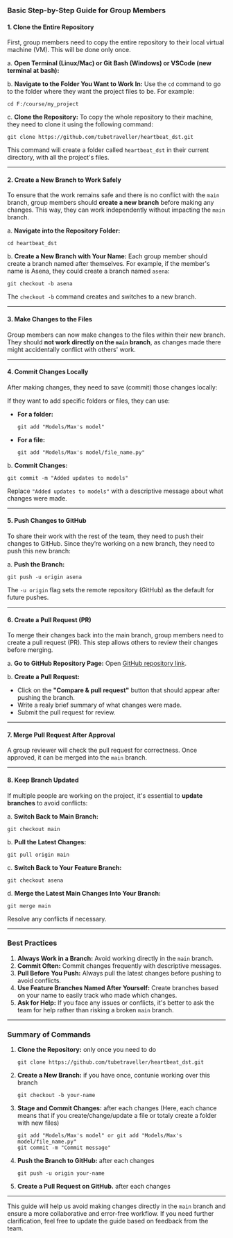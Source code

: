 ### Basic Step-by-Step Guide for Group Members

#### 1. Clone the Entire Repository

First, group members need to copy the entire repository to their local virtual machine (VM). This will be done only once.

a. **Open Terminal (Linux/Mac) or Git Bash (Windows) or VSCode (new terminal at bash):**

b. **Navigate to the Folder You Want to Work In:**
Use the `cd` command to go to the folder where they want the project files to be. For example:

```
cd F:/course/my_project
```

c. **Clone the Repository:**
To copy the whole repository to their machine, they need to clone it using the following command:

```
git clone https://github.com/tubetraveller/heartbeat_dst.git
```

This command will create a folder called `heartbeat_dst` in their current directory, with all the project's files.

---

#### 2. Create a New Branch to Work Safely

To ensure that the work remains safe and there is no conflict with the `main` branch, group members should **create a new branch** before making any changes. This way, they can work independently without impacting the `main` branch.

a. **Navigate into the Repository Folder:**

```
cd heartbeat_dst
```

b. **Create a New Branch with Your Name:**
Each group member should create a branch named after themselves. For example, if the member's name is Asena, they could create a branch named `asena`:

```
git checkout -b asena
```

The `checkout -b` command creates and switches to a new branch.

---

#### 3. Make Changes to the Files

Group members can now make changes to the files within their new branch. They should **not work directly on the `main` branch**, as changes made there might accidentally conflict with others' work.

---

#### 4. Commit Changes Locally

After making changes, they need to save (commit) those changes locally:

If they want to add specific folders or files, they can use:

- **For a folder:**
  ```
  git add "Models/Max's model"
  ```
- **For a file:**
  ```
  git add "Models/Max's model/file_name.py"
  ```

b. **Commit Changes:**

```
git commit -m "Added updates to models"
```

Replace `"Added updates to models"` with a descriptive message about what changes were made.

---

#### 5. Push Changes to GitHub

To share their work with the rest of the team, they need to push their changes to GitHub. Since they’re working on a new branch, they need to push this new branch:

a. **Push the Branch:**

```
git push -u origin asena
```

The `-u origin` flag sets the remote repository (GitHub) as the default for future pushes.

---

#### 6. Create a Pull Request (PR)

To merge their changes back into the main branch, group members need to create a pull request (PR). This step allows others to review their changes before merging.

a. **Go to GitHub Repository Page:**
Open [GitHub repository link](https://github.com/tubetraveller/heartbeat_dst).

b. **Create a Pull Request:**

- Click on the **"Compare & pull request"** button that should appear after pushing the branch.
- Write a realy brief summary of what changes were made.
- Submit the pull request for review.

---

#### 7. Merge Pull Request After Approval

A group reviewer will check the pull request for correctness. Once approved, it can be merged into the `main` branch.

---

#### 8. Keep Branch Updated

If multiple people are working on the project, it's essential to **update branches** to avoid conflicts:

a. **Switch Back to Main Branch:**

```
git checkout main
```

b. **Pull the Latest Changes:**

```
git pull origin main
```

c. **Switch Back to Your Feature Branch:**

```
git checkout asena
```

d. **Merge the Latest Main Changes Into Your Branch:**

```
git merge main
```

Resolve any conflicts if necessary.

---

### Best Practices

1. **Always Work in a Branch:** Avoid working directly in the `main` branch.
2. **Commit Often:** Commit changes frequently with descriptive messages.
3. **Pull Before You Push:** Always pull the latest changes before pushing to avoid conflicts.
4. **Use Feature Branches Named After Yourself:** Create branches based on your name to easily track who made which changes.
5. **Ask for Help:** If you face any issues or conflicts, it's better to ask the team for help rather than risking a broken `main` branch.

---

### Summary of Commands

1. **Clone the Repository:** only once you need to do
   ```
   git clone https://github.com/tubetraveller/heartbeat_dst.git
   ```
2. **Create a New Branch:** if you have once, contunie working over this branch 
   ```
   git checkout -b your-name
   ```
3. **Stage and Commit Changes:** after each changes (Here, each chance means that if you create/change/update a file or totaly create a folder with new files)
   ```
   git add "Models/Max's model" or git add "Models/Max's model/file_name.py"
   git commit -m "Commit message"
   ```
4. **Push the Branch to GitHub:** after each changes
   ```
   git push -u origin your-name
   ```
5. **Create a Pull Request on GitHub.** after each changes

---

This guide will help us avoid making changes directly in the `main` branch and ensure a more collaborative and error-free workflow. If you need further clarification, feel free to update the guide based on feedback from the team.

